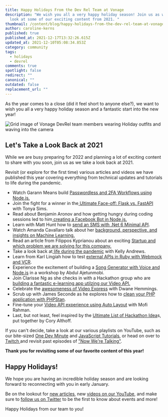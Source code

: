 ```yaml
---
title: Happy Holidays From the Dev Rel Team at Vonage
description: "We wish you all a very happy holiday season! Join us as we take a
  look at some of our exciting content from 2021. "
thumbnail: /content/blog/happy-holidays-from-the-dev-rel-team-at-vonage/happy-holidays.png
author: caroline-kerns
published: true
published_at: 2021-12-17T13:32:26.615Z
updated_at: 2021-12-10T05:08:34.853Z
category: community
tags:
  - holidays
  - devrel
comments: true
spotlight: false
redirect: ""
canonical: ""
outdated: false
replacement_url: ""
---
```

As the year comes to a close (did it feel short to anyone else?), we want to wish you all a very happy holiday season and a fantastic start into the new year!

![Grid image of Vonage DevRel team members wearing Holiday outfits and waving into the camera](/content/blog/happy-holidays-from-the-dev-rel-team-at-vonage/holidays2021team.png "Grid image of Vonage DevRel team members wearing Holiday outfits and waving into the camera")

## Let's Take a Look Back at 2021

While we are busy preparing for 2022 and planning a lot of exciting content to share with you soon, join us as we take a look back at 2021. 

Revisit (or explore for the first time) various articles and videos we have published this year covering everything from technical updates and tutorials to life during the pandemic. 

* Watch Garann Means build [Passwordless and 2FA Workflows using Node.js.](https://www.youtube.com/watch?v=KoDP8qE5itg) 
* Join the fight for a winner in the[ Ultimate Face-off: Flask vs. FastAPI ](https://learn.vonage.com/blog/2021/08/10/the-ultimate-face-off-flask-vs-fastapi/)with Tonya Sims. 
* Read about Benjamin Aronov and how getting hungry during coding sessions led to him[ creating a Facebook Bot in Node,js.](https://learn.vonage.com/blog/2021/11/10/restaurant-is-now-delivering-a-facebook-bot-in-node-js/)
* Learn with Matt Hunt how to [send an SMS with .Net 6 Minimal API](https://learn.vonage.com/blog/2021/11/09/how-to-send-an-sms-with-net-6-minimal-api/).
* Watch Amanda Cavallaro talk about her [background, perspective, and insights on Machine Learning.](https://www.youtube.com/watch?v=uXzZkaDOrfg)
* Read an article from Filippos Kyprianou about an exciting [Startup and which problem we are solving for this company.](https://learn.vonage.com/blog/2021/06/16/startup-spotlight-series-lets-meet-plato-immo/)
* Take a look back at[ life during the pandemic](https://learn.vonage.com/blog/2021/11/03/looking-back-my-pandemic-story/) with Kelly Andrews.
* Learn from Karl Lingiah how to test [external APIs in Ruby with Webmock and VCR](https://learn.vonage.com/blog/2021/11/22/testing-external-apis-in-ruby-with-webmock-and-vcr/). 
* Experience the excitement of building a [Song Generator with Voice and Node.js](https://www.youtube.com/watch?v=M4PBEIC1vHo) in a workshop by Abdul Ajetunmobi. 
* Join Clarisse Ng as she checks in with a Hackathon group who are [building a fantastic e-learning app utilzing our Video API.](https://learn.vonage.com/blog/2021/12/08/post-hackathon-the-e-learning-app-built-with-video-api/)
* Celebrate the [awesomeness of Video Express](https://learn.vonage.com/blog/2021/09/23/video-express-is-here-and-why-it%E2%80%99s-awesome/) with Dwane Hemmings.
* Scrub up with James Seconde as he explores how to [clean your PHP application with PHPStan](https://learn.vonage.com/blog/2021/11/30/scrub-up-cleaning-your-php-application-with-phpstan/).
* Fine-tune your [Video API experience using Auto Layout](https://learn.vonage.com/blog/2021/11/18/auto-layout-for-vonage-video-application/) with Mofi Rahman.
* Last, but not least, feel inspired by the [Ultimate List of Hackathon Idea](https://learn.vonage.com/blog/2021/10/27/31-hackathon-ideas-for-your-next-marathon-coding-event/)s, put together by Cory Althoff.

If you can't decide, take a look at our various playlists on YouTube, such as our bite-sized [One Dev Minute](https://www.youtube.com/playlist?list=PLWYngsniPr_mwb65DDl3Kr6xeh6l7_pVY) and [JavaScript Tutorials](https://www.youtube.com/playlist?list=PLWYngsniPr_lvPKuqrAO7UfcDgWX-f3AT), or head on over to [Twitch ](https://twitch.tv/vonagedevs)and revisit past episodes of ["Now We're Talking"](https://www.twitch.tv/collections/w_-5N2H4mhbZWA).

**Thank you for revisiting some of our favorite content of this year!**

## **Happy Holidays!**

We hope you are having an incredible holiday season and are looking forward to reconnecting with you in early January. 

Be on the lookout for [new articles](https://learn.vonage.com/), new [videos on our YouTube](https://www.youtube.com/vonagedev), and make sure to [follow us on Twitter](https://twitter.com/VonageDev) to be the first to know about events and more!

Happy Holidays from our team to you!